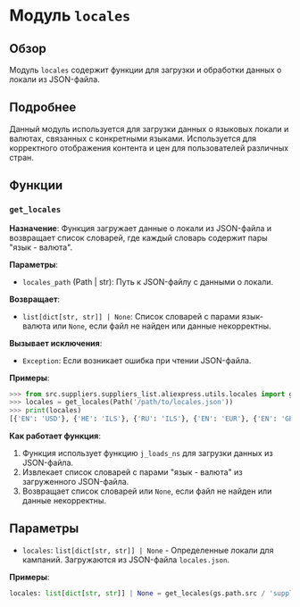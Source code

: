 # Модуль `locales`

## Обзор

Модуль `locales` содержит функции для загрузки и обработки данных о локали из JSON-файла.

## Подробнее

Данный модуль используется для загрузки данных о языковых локали и валютах, связанных с конкретными языками. Используется для корректного отображения контента и цен для пользователей различных стран.

## Функции

### `get_locales`

**Назначение**: Функция загружает данные о локали из JSON-файла и возвращает список словарей, где каждый словарь содержит пары "язык - валюта".

**Параметры**:

- `locales_path` (Path | str): Путь к JSON-файлу с данными о локали.

**Возвращает**:

- `list[dict[str, str]] | None`: Список словарей с парами язык-валюта или `None`, если файл не найден или данные некорректны.

**Вызывает исключения**:

- `Exception`: Если возникает ошибка при чтении JSON-файла.

**Примеры**:

```python
>>> from src.suppliers.suppliers_list.aliexpress.utils.locales import get_locales
>>> locales = get_locales(Path('/path/to/locales.json'))
>>> print(locales)
[{'EN': 'USD'}, {'HE': 'ILS'}, {'RU': 'ILS'}, {'EN': 'EUR'}, {'EN': 'GBR'}, {'RU': 'EUR'}]
```

**Как работает функция**:

1. Функция использует функцию `j_loads_ns` для загрузки данных из JSON-файла.
2. Извлекает список словарей с парами "язык - валюта" из загруженного JSON-файла.
3. Возвращает список словарей или `None`, если файл не найден или данные некорректны.

## Параметры

- `locales`: `list[dict[str, str]] | None` - Определенные локали для кампаний. Загружаются из JSON-файла `locales.json`.

**Примеры**:

```python
locales: list[dict[str, str]] | None = get_locales(gs.path.src / 'suppliers' / 'suppliers_list' / 'aliexpress' / 'utils' / 'locales.json')  # defined locales for campaigns
